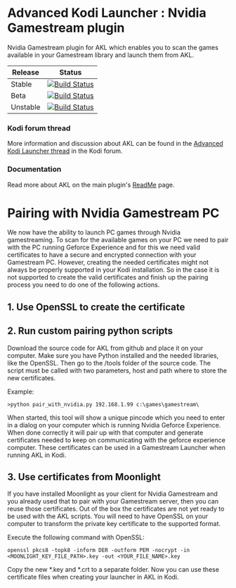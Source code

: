 # Advanced Kodi Launcher : Nvidia Gamestream plugin

Nvidia Gamestream plugin for AKL which enables you to scan the games available in your Gamestream library and launch them from AKL.

| Release | Status |
|----|----|
| Stable |[![Build Status](https://dev.azure.com/jnpro/AKL/_apis/build/status/script.akl.nvgamestream?branchName=main)](https://dev.azure.com/jnpro/AKL/_build/latest?definitionId=13&branchName=main) |
| Beta | [![Build Status](https://dev.azure.com/jnpro/AKL/_apis/build/status/script.akl.nvgamestream?branchName=release/1.0.0)](https://dev.azure.com/jnpro/AKL/_build/latest?definitionId=13&branchName=release/1.0.0) |
| Unstable | [![Build Status](https://dev.azure.com/jnpro/AKL/_apis/build/status/script.akl.nvgamestream?branchName=dev)](https://dev.azure.com/jnpro/AKL/_build/latest?definitionId=13&branchName=dev) |

### Kodi forum thread ###

More information and discussion about AKL can be found in the [Advanced Kodi Launcher thread] 
in the Kodi forum.

[Advanced Kodi Launcher thread]: https://forum.kodi.tv/showthread.php?tid=366351

### Documentation ###

Read more about AKL on the main plugin's [ReadMe](https://github.com/chrisism/plugin.program.akl/blob/master/README.md) page.

# Pairing with Nvidia Gamestream PC #

We now have the ability to launch PC games through Nvidia gamestreaming. To scan for the available games on your
PC we need to pair with the PC running Geforce Experience and for this we need valid certificates to have a secure and encrypted connection with your Gamestream PC. However, creating the needed certificates might not always be properly supported in your Kodi installation. So in the case it is not supported to create the valid certificates and finish up the pairing process you need to do one of the following actions.

## 1. Use OpenSSL to create the certificate

## 2. Run custom pairing python scripts 

Download the source code for AKL from github and place it on your computer. Make sure you have Python installed and the needed libraries, like the OpenSSL. Then go to the /tools folder of the source code.
The script must be called with two parameters, host and path where to store the new certificates.

Example: 
```
>python pair_with_nvidia.py 192.168.1.99 c:\games\gamestream\
```

When started, this tool will show a unique pincode which you need to enter in a dialog on your computer which is running 
Nvidia Geforce Experience. When done correctly it will pair up with that computer and generate certificates needed to 
keep on communicating with the geforce experience computer. These certificates can be used in a Gamestream Launcher when
running AKL in Kodi.

## 3. Use certificates from Moonlight

If you have installed Moonlight as your client for Nvidia Gamestream and you already used that to pair with your Gamestream
server, then you can reuse those certificates. Out of the box the certificates are not yet ready to be used with the AKL scripts.
You will need to have OpenSSL on your computer to transform the private key certificate to the supported format.

Execute the following command with OpenSSL:
```
openssl pkcs8 -topk8 -inform DER -outform PEM -nocrypt -in <MOONLIGHT_KEY_FILE_PATH>.key -out <YOUR_FILE_NAME>.key
```

Copy the new *.key and *.crt to a separate folder. Now you can use these certificate files when creating your launcher in AKL in Kodi.
